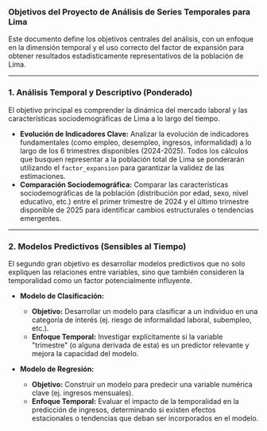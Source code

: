 ### **Objetivos del Proyecto de Análisis de Series Temporales para Lima**

Este documento define los objetivos centrales del análisis, con un enfoque en la dimensión temporal y el uso correcto del factor de expansión para obtener resultados estadísticamente representativos de la población de Lima.

---

### **1. Análisis Temporal y Descriptivo (Ponderado)**

El objetivo principal es comprender la dinámica del mercado laboral y las características sociodemográficas de Lima a lo largo del tiempo.

*   **Evolución de Indicadores Clave:** Analizar la evolución de indicadores fundamentales (como empleo, desempleo, ingresos, informalidad) a lo largo de los 6 trimestres disponibles (2024-2025). Todos los cálculos que busquen representar a la población total de Lima se ponderarán utilizando el `factor_expansion` para garantizar la validez de las estimaciones.
*   **Comparación Sociodemográfica:** Comparar las características sociodemográficas de la población (distribución por edad, sexo, nivel educativo, etc.) entre el primer trimestre de 2024 y el último trimestre disponible de 2025 para identificar cambios estructurales o tendencias emergentes.

---

### **2. Modelos Predictivos (Sensibles al Tiempo)**

El segundo gran objetivo es desarrollar modelos predictivos que no solo expliquen las relaciones entre variables, sino que también consideren la temporalidad como un factor potencialmente influyente.

*   **Modelo de Clasificación:**
    *   **Objetivo:** Desarrollar un modelo para clasificar a un individuo en una categoría de interés (ej. riesgo de informalidad laboral, subempleo, etc.).
    *   **Enfoque Temporal:** Investigar explícitamente si la variable "trimestre" (o alguna derivada de esta) es un predictor relevante y mejora la capacidad del modelo.

*   **Modelo de Regresión:**
    *   **Objetivo:** Construir un modelo para predecir una variable numérica clave (ej. ingresos mensuales).
    *   **Enfoque Temporal:** Evaluar el impacto de la temporalidad en la predicción de ingresos, determinando si existen efectos estacionales o tendencias que deban ser incorporados en el modelo.